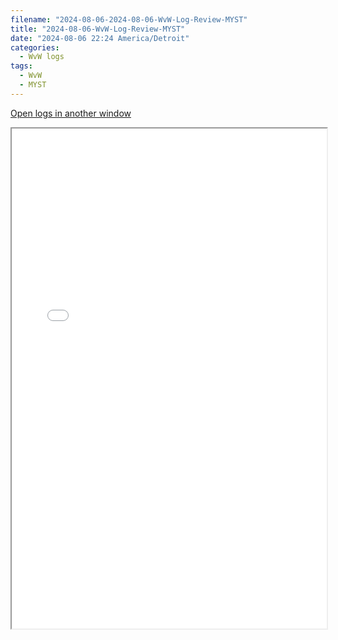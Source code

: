 ```yaml
---
filename: "2024-08-06-2024-08-06-WvW-Log-Review-MYST"
title: "2024-08-06-WvW-Log-Review-MYST"
date: "2024-08-06 22:24 America/Detroit"
categories:
  - WvW logs
tags:
  - WvW
  - MYST
---
```

 <a href="/assets/wvwlogs/reports20240806_MYST.html#20240806-WvW-Log-Review" target="_blank">Open logs in another window</a>

<iframe src="/assets/wvwlogs/reports20240806_MYST.html#20240806-WvW-Log-Review" width="100%" height="800" style="display:block; margin: 0 auto;"> </iframe>